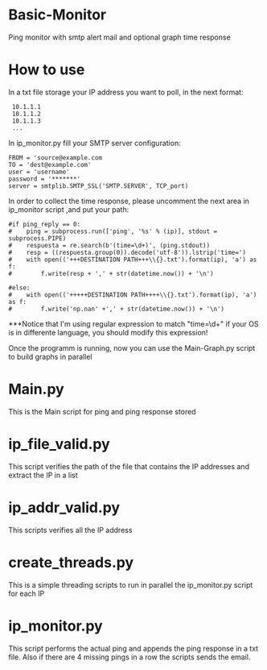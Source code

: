 # Basic-Monitor
Ping monitor with smtp alert mail and optional graph time response

# How to use
In a txt file storage your IP address you want to poll, in the next format:

     10.1.1.1
     10.1.1.2
     10.1.1.3
     ...

In ip_monitor.py fill your SMTP server configuration:

    FROM = 'source@example.com
    TO = 'dest@example.com'
    user = 'username'
    password = '*******'
    server = smtplib.SMTP_SSL('SMTP.SERVER', TCP_port)

In order to collect the time response, please uncomment the next area in ip_monitor script ,and put your path:

    #if ping_reply == 0:
    #    ping = subprocess.run(['ping', '%s' % (ip)], stdout = subprocess.PIPE)
    #    respuesta = re.search(b'(time=\d+)', (ping.stdout))
    #    resp = ((respuesta.group(0)).decode('utf-8')).lstrip('time=')
    #    with open(('+++DESTINATION PATH+++\\{}.txt').format(ip), 'a') as f:
    #        f.write(resp + ',' + str(datetime.now()) + '\n')

    #else:
    #    with open(('+++++DESTINATION PATH++++\\{}.txt').format(ip), 'a') as f:
    #        f.write('np.nan' +',' + str(datetime.now()) + '\n')

***Notice that I'm using regular expression to match "time=\d+" if your OS is in differente language, you should modify this expression!

Once the programm is running, now you can use the Main-Graph.py script to build graphs in parallel

# Main.py
This is the Main script for ping and ping response stored

# ip_file_valid.py
This script verifies the path of the file that contains the IP addresses and extract the IP in a list

# ip_addr_valid.py
This scripts verifies all the IP address

# create_threads.py
This is a simple threading scripts to run in parallel the ip_monitor.py script for each IP

# ip_monitor.py
This script performs the actual ping and appends the ping response in a txt file. Also if there are 4 missing pings in a row the scripts sends the email.

